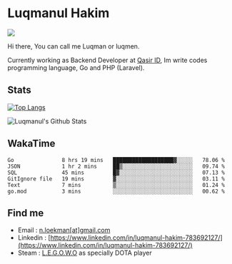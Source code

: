 
# Luqmanul Hakim

![](https://komarev.com/ghpvc/?username=luqman-v1)

Hi there, You can call me Luqman or luqmen.

Currently working as Backend Developer at [Qasir ID](https://qasir.id), Im write codes programming language, Go and PHP (Laravel).
## Stats

[![Top Langs](https://github-readme-stats.vercel.app/api/top-langs/?username=luqman-v1&layout=compact)](https://github.com/anuraghazra/github-readme-stats)

![Luqmanul's Github Stats](https://github-readme-stats.vercel.app/api?username=luqman-v1&show_icons=true)


## WakaTime 

<!--START_SECTION:waka-->

```text
Go               8 hrs 19 mins   ███████████████████▓░░░░░   78.06 %
JSON             1 hr 2 mins     ██▒░░░░░░░░░░░░░░░░░░░░░░   09.74 %
SQL              45 mins         █▓░░░░░░░░░░░░░░░░░░░░░░░   07.13 %
GitIgnore file   19 mins         ▓░░░░░░░░░░░░░░░░░░░░░░░░   03.11 %
Text             7 mins          ▒░░░░░░░░░░░░░░░░░░░░░░░░   01.24 %
go.mod           3 mins          ░░░░░░░░░░░░░░░░░░░░░░░░░   00.62 %
```

<!--END_SECTION:waka-->


## Find me 

- Email : [n.loekman[at]gmail.com](mailto:n.loekman@gmail.com)
- Linkedin : [https://www.linkedin.com/in/luqmanul-hakim-783692127/](https://www.linkedin.com/in/luqmanul-hakim-783692127/)
- Steam : [L.E.G.O.W.O](https://steamcommunity.com/id/fuukmans) as specially DOTA player


